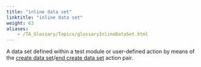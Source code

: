 ```yaml
--- 
title: "inline data set"
linktitle: "inline data set"
weight: 63
aliases: 
    - /TA_Glossary/Topics/glossaryInlineDataSet.html
---
```


A data set defined within a test module or user-defined action by means of the [create data set](/TA_Automation/Topics/bia_create_data_set.html)/[end create data set](/TA_Automation/Topics/bia_end_create_data_set.html) action pair.

